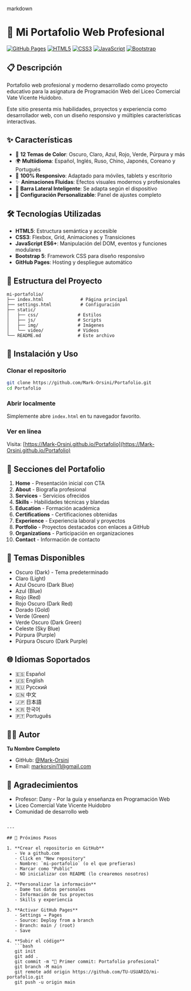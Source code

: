markdown
# 🎨 Mi Portafolio Web Profesional

[![GitHub Pages](https://img.shields.io/badge/GitHub-Pages-blue)](https://Mark-Orsini.github.io/Portafolio)
[![HTML5](https://img.shields.io/badge/HTML5-E34F26?logo=html5&logoColor=white)](https://developer.mozilla.org/es/docs/Web/HTML)
[![CSS3](https://img.shields.io/badge/CSS3-1572B6?logo=css3&logoColor=white)](https://developer.mozilla.org/es/docs/Web/CSS)
[![JavaScript](https://img.shields.io/badge/JavaScript-F7DF1E?logo=javascript&logoColor=black)](https://developer.mozilla.org/es/docs/Web/JavaScript)
[![Bootstrap](https://img.shields.io/badge/Bootstrap-7952B3?logo=bootstrap&logoColor=white)](https://getbootstrap.com/)

## 📋 Descripción

Portafolio web profesional y moderno desarrollado como proyecto educativo para la asignatura de Programación Web del Liceo Comercial Vate Vicente Huidobro. 

Este sitio presenta mis habilidades, proyectos y experiencia como desarrollador web, con un diseño responsivo y múltiples características interactivas.

## ✨ Características

- 🎨 **12 Temas de Color**: Oscuro, Claro, Azul, Rojo, Verde, Púrpura y más
- 🌍 **Multiidioma**: Español, Inglés, Ruso, Chino, Japonés, Coreano y Portugués
- 📱 **100% Responsivo**: Adaptado para móviles, tablets y escritorio
- ✨ **Animaciones Fluidas**: Efectos visuales modernos y profesionales
- 🎯 **Barra Lateral Inteligente**: Se adapta según el dispositivo
- 🔧 **Configuración Personalizable**: Panel de ajustes completo

## 🛠️ Tecnologías Utilizadas

- **HTML5**: Estructura semántica y accesible
- **CSS3**: Flexbox, Grid, Animaciones y Transiciones
- **JavaScript ES6+**: Manipulación del DOM, eventos y funciones modulares
- **Bootstrap 5**: Framework CSS para diseño responsivo
- **GitHub Pages**: Hosting y despliegue automático

## 📂 Estructura del Proyecto

```
mi-portafolio/
├── index.html              # Página principal
├── settings.html           # Configuración
├── static/
│   ├── css/               # Estilos
│   ├── js/                # Scripts
│   ├── img/               # Imágenes
│   └── video/             # Videos
└── README.md              # Este archivo
```

## 🚀 Instalación y Uso

### Clonar el repositorio

```bash
git clone https://github.com/Mark-Orsini/Portafolio.git
cd Portafolio
```

### Abrir localmente

Simplemente abre `index.html` en tu navegador favorito.

### Ver en línea

Visita: [https://Mark-Orsini.github.io/Portafolio](https://Mark-Orsini.github.io/Portafolio)

## 📖 Secciones del Portafolio

1. **Home** - Presentación inicial con CTA
2. **About** - Biografía profesional
3. **Services** - Servicios ofrecidos
4. **Skills** - Habilidades técnicas y blandas
5. **Education** - Formación académica
6. **Certifications** - Certificaciones obtenidas
7. **Experience** - Experiencia laboral y proyectos
8. **Portfolio** - Proyectos destacados con enlaces a GitHub
9. **Organizations** - Participación en organizaciones
10. **Contact** - Información de contacto

## 🎨 Temas Disponibles

- Oscuro (Dark) - Tema predeterminado
- Claro (Light)
- Azul Oscuro (Dark Blue)
- Azul (Blue)
- Rojo (Red)
- Rojo Oscuro (Dark Red)
- Dorado (Gold)
- Verde (Green)
- Verde Oscuro (Dark Green)
- Celeste (Sky Blue)
- Púrpura (Purple)
- Púrpura Oscuro (Dark Purple)

## 🌐 Idiomas Soportados

- 🇪🇸 Español
- 🇺🇸 English
- 🇷🇺 Русский
- 🇨🇳 中文
- 🇯🇵 日本語
- 🇰🇷 한국어
- 🇵🇹 Português

## 👨‍💻 Autor

**Tu Nombre Completo**
- GitHub: [@Mark-Orsini](https://github.com/Mark-Orsini)
- Email: markorsini11@gmail.com


## 🙏 Agradecimientos

- Profesor: Dany - Por la guía y enseñanza en Programación Web
- Liceo Comercial Vate Vicente Huidobro
- Comunidad de desarrollo web

```

---

## 🚀 Próximos Pasos

1. **Crear el repositorio en GitHub**
   - Ve a github.com
   - Click en "New repository"
   - Nombre: `mi-portafolio` (o el que prefieras)
   - Marcar como "Public"
   - NO inicializar con README (lo crearemos nosotros)

2. **Personalizar la información**
   - Dame tus datos personales
   - Información de tus proyectos
   - Skills y experiencia

3. **Activar GitHub Pages**
   - Settings → Pages
   - Source: Deploy from a branch
   - Branch: main / (root)
   - Save

4. **Subir el código**
   ```bash
   git init
   git add .
   git commit -m "🎉 Primer commit: Portafolio profesional"
   git branch -M main
   git remote add origin https://github.com/TU-USUARIO/mi-portafolio.git
   git push -u origin main
   ```
